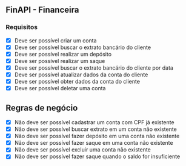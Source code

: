 ## FinAPI  - Financeira 

### Requisitos

- [x] Deve ser possível criar um conta
- [x] Deve ser possível buscar o extrato  bancário  do cliente
- [x] Deve ser possível  realizar  um depósito
- [x] Deve ser possível realizar  um saque
- [x] Deve ser possível buscar o extrato bancário  do cliente por data
- [x] Deve ser possível atualizar dados da conta do cliente
- [x] Deve ser possível obter dados da conta do cliente
- [x] Deve ser possível deletar uma conta

## Regras de negócio

- [x] Não deve ser possível cadastrar  um conta  com CPF já existente
- [x] Não deve ser possível buscar extrato em um conta não existente
- [x] Não deve ser possível fazer depósito em uma conta não existente
- [x] Não deve ser possível fazer saque em uma conta não existente
- [x] Não deve ser possível excluir uma conta não existente
- [x] Não deve ser possível fazer saque quando o saldo for insuficiente
